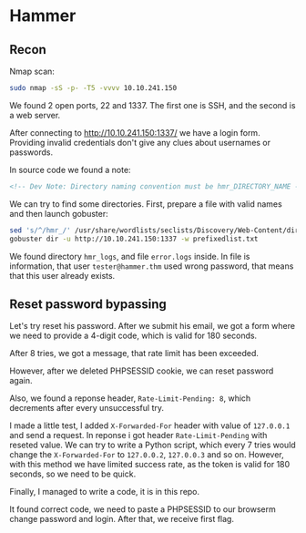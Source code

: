 # Hammer

## Recon

Nmap scan:

```bash
sudo nmap -sS -p- -T5 -vvvv 10.10.241.150
```

We found 2 open ports, 22 and 1337. The first one is SSH, and the second is a web server.

After connecting to http://10.10.241.150:1337/ we have a login form. Providing invalid credentials don't give any clues about usernames or passwords.

In source code we found a note:

```html
<!-- Dev Note: Directory naming convention must be hmr_DIRECTORY_NAME -->
```

We can try to find some directories. First, prepare a file with valid names and then launch gobuster:

```bash
sed 's/^/hmr_/' /usr/share/wordlists/seclists/Discovery/Web-Content/directory-list-2.3-medium.txt > prefixedlist.txt
gobuster dir -u http://10.10.241.150:1337 -w prefixedlist.txt
```

We found directory `hmr_logs`, and file `error.logs` inside. In file is information, that user `tester@hammer.thm` used wrong password, that means that this user already exists.

## Reset password bypassing

Let's try reset his password. After we submit his email, we got a form where we need to provide a 4-digit code, which is valid for 180 seconds.

After 8 tries, we got a message, that rate limit has been exceeded.

However, after we deleted PHPSESSID cookie, we can reset password again.

Also, we found a reponse header, `Rate-Limit-Pending: 8`, which decrements after every unsuccessful try.

I made a little test, I added `X-Forwarded-For` header with value of `127.0.0.1` and send a request. In reponse i got header `Rate-Limit-Pending` with reseted value. We can try to write a Python script, which every 7 tries would change the `X-Forwarded-For` to `127.0.0.2`, `127.0.0.3` and so on. However, with this method we have limited success rate, as the token is valid for 180 seconds, so we need to be quick.

Finally, I managed to write a code, it is in this repo.

It found correct code, we need to paste a PHPSESSID to our browserm change password and login. After that, we receive first flag.

